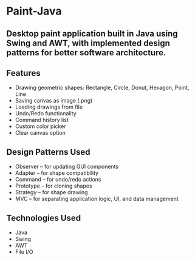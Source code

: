 # Paint-Java 

## Desktop paint application built in Java using Swing and AWT, with implemented design patterns for better software architecture.

## Features
- Drawing geometric shapes: Rectangle, Circle, Donut, Hexagon, Point, Line 
- Saving canvas as image (.png)  
- Loading drawings from file  
- Undo/Redo functionality  
- Command history list  
- Custom color picker  
- Clear canvas option  

## Design Patterns Used
- Observer – for updating GUI components  
- Adapter – for shape compatibility  
- Command – for undo/redo actions  
- Prototype – for cloning shapes  
- Strategy – for shape drawing  
- MVC – for separating application logic, UI, and data management  

## Technologies Used
- Java  
- Swing  
- AWT  
- File I/O
